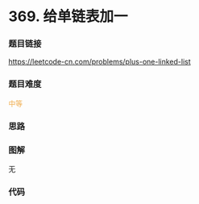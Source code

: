 # 369. 给单链表加一

### 题目链接

https://leetcode-cn.com/problems/plus-one-linked-list

### 题目难度

<font color=#F0AD4E>中等</font>

### 思路



### 图解

无

### 代码

```python
```